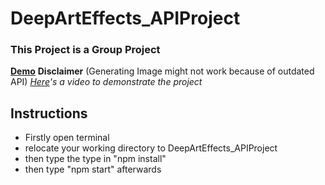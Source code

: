# DeepArtEffects_APIProject

### This Project is a Group Project

**[Demo](https://deepartseffect.vercel.app/)**
**Disclaimer**
(Generating Image might not work because of outdated API)
*[Here](https://vimeo.com/871995836?share=copy)'s a video to demonstrate the project*

## Instructions
- Firstly open terminal
- relocate your working directory to DeepArtEffects_APIProject
- then type the type in "npm install"
- then type "npm start" afterwards

